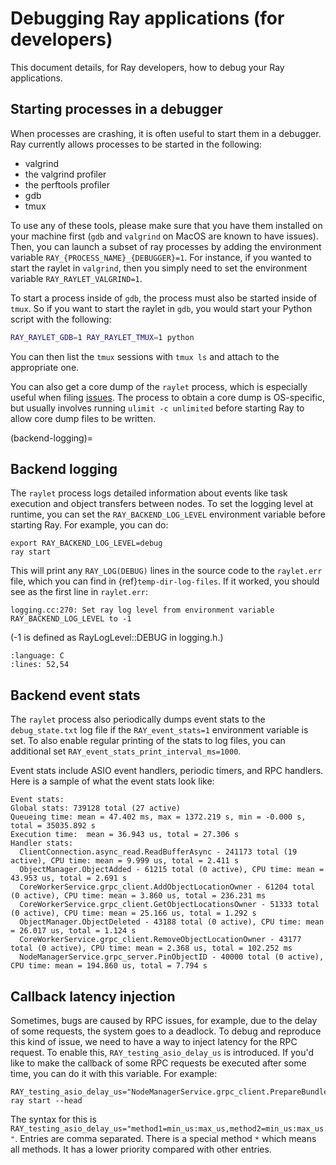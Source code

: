 # Debugging Ray applications (for developers)

This document details, for Ray developers, how to debug your Ray applications.


## Starting processes in a debugger

When processes are crashing, it is often useful to start them in a debugger.
Ray currently allows processes to be started in the following:

- valgrind
- the valgrind profiler
- the perftools profiler
- gdb
- tmux

To use any of these tools, please make sure that you have them installed on
your machine first (`gdb` and `valgrind` on MacOS are known to have issues).
Then, you can launch a subset of ray processes by adding the environment
variable `RAY_{PROCESS_NAME}_{DEBUGGER}=1`. For instance, if you wanted to
start the raylet in `valgrind`, then you simply need to set the environment
variable `RAY_RAYLET_VALGRIND=1`.

To start a process inside of `gdb`, the process must also be started inside of
`tmux`. So if you want to start the raylet in `gdb`, you would start your
Python script with the following:

```bash
RAY_RAYLET_GDB=1 RAY_RAYLET_TMUX=1 python
```

You can then list the `tmux` sessions with `tmux ls` and attach to the
appropriate one.

You can also get a core dump of the `raylet` process, which is especially
useful when filing [issues]. The process to obtain a core dump is OS-specific,
but usually involves running `ulimit -c unlimited` before starting Ray to
allow core dump files to be written.

(backend-logging)=

## Backend logging

The `raylet` process logs detailed information about events like task
execution and object transfers between nodes. To set the logging level at
runtime, you can set the `RAY_BACKEND_LOG_LEVEL` environment variable before
starting Ray. For example, you can do:

```shell
export RAY_BACKEND_LOG_LEVEL=debug
ray start
```

This will print any `RAY_LOG(DEBUG)` lines in the source code to the
`raylet.err` file, which you can find in {ref}`temp-dir-log-files`.
If it worked, you should see as the first line in `raylet.err`:

```shell
logging.cc:270: Set ray log level from environment variable RAY_BACKEND_LOG_LEVEL to -1
```

(-1 is defined as RayLogLevel::DEBUG in logging.h.)

```{literalinclude} /../../src/ray/util/logging.h
:language: C
:lines: 52,54
```

## Backend event stats

The `raylet` process also periodically dumps event stats to the `debug_state.txt` log
file if the `RAY_event_stats=1` environment variable is set. To also enable regular
printing of the stats to log files, you can additional set `RAY_event_stats_print_interval_ms=1000`.

Event stats include ASIO event handlers, periodic timers, and RPC handlers. Here is a sample
of what the event stats look like:

```shell
Event stats:
Global stats: 739128 total (27 active)
Queueing time: mean = 47.402 ms, max = 1372.219 s, min = -0.000 s, total = 35035.892 s
Execution time:  mean = 36.943 us, total = 27.306 s
Handler stats:
  ClientConnection.async_read.ReadBufferAsync - 241173 total (19 active), CPU time: mean = 9.999 us, total = 2.411 s
  ObjectManager.ObjectAdded - 61215 total (0 active), CPU time: mean = 43.953 us, total = 2.691 s
  CoreWorkerService.grpc_client.AddObjectLocationOwner - 61204 total (0 active), CPU time: mean = 3.860 us, total = 236.231 ms
  CoreWorkerService.grpc_client.GetObjectLocationsOwner - 51333 total (0 active), CPU time: mean = 25.166 us, total = 1.292 s
  ObjectManager.ObjectDeleted - 43188 total (0 active), CPU time: mean = 26.017 us, total = 1.124 s
  CoreWorkerService.grpc_client.RemoveObjectLocationOwner - 43177 total (0 active), CPU time: mean = 2.368 us, total = 102.252 ms
  NodeManagerService.grpc_server.PinObjectID - 40000 total (0 active), CPU time: mean = 194.860 us, total = 7.794 s
```

## Callback latency injection

Sometimes, bugs are caused by RPC issues, for example, due to the delay of some requests, the system goes to a deadlock.
To debug and reproduce this kind of issue, we need to have a way to inject latency for the RPC request. To enable this,
`RAY_testing_asio_delay_us` is introduced. If you'd like to make the callback of some RPC requests be executed after some time,
you can do it with this variable. For example:

```shell
RAY_testing_asio_delay_us="NodeManagerService.grpc_client.PrepareBundleResources=2000000:2000000" ray start --head
```

The syntax for this is `RAY_testing_asio_delay_us="method1=min_us:max_us,method2=min_us:max_us"`. Entries are comma separated.
There is a special method `*` which means all methods. It has a lower priority compared with other entries.

[issues]: https://github.com/ray-project/ray/issues
